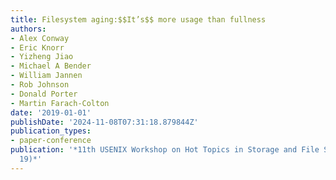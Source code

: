 ```yaml
---
title: Filesystem aging:$$It’s$$ more usage than fullness
authors:
- Alex Conway
- Eric Knorr
- Yizheng Jiao
- Michael A Bender
- William Jannen
- Rob Johnson
- Donald Porter
- Martin Farach-Colton
date: '2019-01-01'
publishDate: '2024-11-08T07:31:18.879844Z'
publication_types:
- paper-conference
publication: '*11th USENIX Workshop on Hot Topics in Storage and File Systems (HotStorage
  19)*'
---
```

